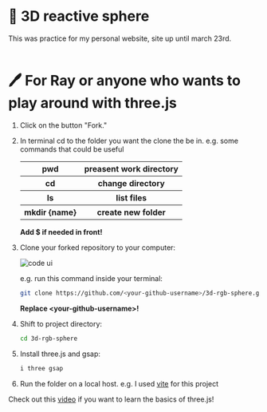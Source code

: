 # 📁 3D reactive sphere

This was practice for my personal website, site up until march 23rd.
<br></br>

# 🖊️ For Ray or anyone who wants to play around with three.js 

1. Click on the button "Fork."
   
2. In terminal cd to the folder you want the clone the be in.
   e.g. some commands that could be useful
   <table>
    <tr>
      <th>pwd</th>
      <th>preasent work directory</th>
    </tr>
    <tr>
      <th>cd</th>
      <th>change directory</th>
    </tr>
    <tr>
      <th>ls</th>
      <th>list files</th>
    </tr>
    <tr>
      <th>mkdir {name}</th>
      <th>create new folder</th>
    </tr>
   </table>
   
   **Add $ if needed in front!**

2. Clone your forked repository to your computer:

   ![code ui](https://docs.github.com/assets/images/help/repository/code-button.png)

    e.g. run this command inside your terminal:

    ```bash
    git clone https://github.com/<your-github-username>/3d-rgb-sphere.git
    ```
    **Replace \<your-github-username\>!**

4. Shift to project directory:

    ```bash
    cd 3d-rgb-sphere
    ```

5. Install three.js and gsap:

    ```bash
    i three gsap
    ```

6. Run the folder on a local host.
    e.g. I used [vite](https://vitejs.dev/guide/) for this project
    
    
Check out this [video](https://www.youtube.com/watch?v=xJAfLdUgdc4&list=PLjcjAqAnHd1EIxV4FSZIiJZvsdrBc1Xho) if you want to learn the basics of three.js!
